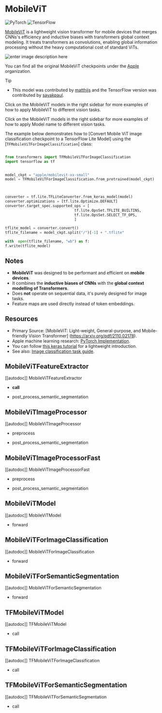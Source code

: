 <!--Copyright 2022 The HuggingFace Team. All rights reserved.

Licensed under the Apache License, Version 2.0 (the "License"); you may not use this file except in compliance with  the License. You may obtain a copy of the License at

[http://www.apache.org/licenses/LICENSE-2.0](http://www.apache.org/licenses/LICENSE-2.0)

Unless required by applicable law or agreed to in writing, software distributed under the License is distributed on  an "AS IS" BASIS, WITHOUT WARRANTIES OR CONDITIONS OF ANY KIND, either express or implied. See the License for the  specific language governing permissions and limitations under the License.

⚠️ Note that this file is in Markdown but contain specific syntax for our doc-builder (similar to MDX) that may not be  rendered properly in your Markdown viewer.

-->



# MobileViT


<div style="float: right;">
    <div class="flex flex-wrap space-x-2">
        <img alt="PyTorch" src="https://img.shields.io/badge/PyTorch-DE3412?style=flat&logo=pytorch&logoColor=white">
        <img alt="TensorFlow" src="https://img.shields.io/badge/TensorFlow-FF6F00?style=flat&logo=tensorflow&logoColor=white">

</div>

[MobileViT](https://huggingface.co/papers/2110.02178) is a lightweight vision transformer for mobile devices that merges CNNs's efficiency and inductive biases with transformers global context modeling. It treats transformers as convolutions, enabling global information processing without the heavy computational cost of standard ViTs.

![enter image description here](https://user-images.githubusercontent.com/67839539/136470152-2573529e-1a24-4494-821d-70eb4647a51d.png)


You can find all the original MobileViT checkpoints under the [Apple](https://huggingface.co/apple/models?search=mobilevit) organization.


> [!TIP]
> - This model was contributed by [matthijs](https://huggingface.co/Matthijs) and the TensorFlow version was contributed by [sayakpaul](https://huggingface.co/sayakpaul).
>
> Click on the MobileViT models in the right sidebar for more examples of how to apply MobileViT to different vision tasks.


Click on the MobileViT models in the right sidebar for more examples of how to apply Model name to different vision tasks.

The example below demonstrates how to  [Convert Mobile ViT image classification checkpoint to a TensorFlow Lite Model] using the  [`TFMobileViTForImageClassification`] class:

<hfoptions id = "usage">
<hfoption id="AutoModel">

```py

from transformers import TFMobileViTForImageClassification
import tensorflow as tf

  
model_ckpt = "apple/mobilevit-xx-small"
model = TFMobileViTForImageClassification.from_pretrained(model_ckpt)

  

converter = tf.lite.TFLiteConverter.from_keras_model(model)
converter.optimizations = [tf.lite.Optimize.DEFAULT]
converter.target_spec.supported_ops = [
								tf.lite.OpsSet.TFLITE_BUILTINS,
								tf.lite.OpsSet.SELECT_TF_OPS,
								]

tflite_model = converter.convert()
tflite_filename = model_ckpt.split("/")[-1] + ".tflite"

with  open(tflite_filename, "wb") as f:
f.write(tflite_model)

```

</hfoption>
</hfoptions>




## Notes

- **MobileViT** was designed to be performant and efficient on **mobile devices**.
- It combines the **inductive biases of CNNs** with the **global context modelling of Transformers**.
- Does **not** operate on sequential data, it's purely designed for image tasks.
- Feature maps are used directly instead of token embeddings.




## Resources
- Primary Source: [MobileViT: Light-weight, General-purpose, and Mobile-friendly Vision Transformer] (https://arxiv.org/pdf/2110.02178).
- Apple machine learning research: [PyTorch Implementation](https://github.com/apple/ml-cvnets).
- You can follow [this keras tutorial](https://keras.io/examples/vision/mobilevit) for a lightweight introduction.
- See also: [Image classification task guide](../tasks/image_classification).

  
## MobileViTFeatureExtractor

  

[[autodoc]] MobileViTFeatureExtractor

- __call__

- post_process_semantic_segmentation

  

## MobileViTImageProcessor

  

[[autodoc]] MobileViTImageProcessor

- preprocess

- post_process_semantic_segmentation

  

## MobileViTImageProcessorFast

  

[[autodoc]] MobileViTImageProcessorFast

- preprocess

- post_process_semantic_segmentation

  

<frameworkcontent>

<pt>

  

## MobileViTModel

  

[[autodoc]] MobileViTModel

- forward

  

## MobileViTForImageClassification

  

[[autodoc]] MobileViTForImageClassification

- forward

  

## MobileViTForSemanticSegmentation

  

[[autodoc]] MobileViTForSemanticSegmentation

- forward

  

</pt>

<tf>

  

## TFMobileViTModel

  

[[autodoc]] TFMobileViTModel

- call

  

## TFMobileViTForImageClassification

  

[[autodoc]] TFMobileViTForImageClassification

- call

  

## TFMobileViTForSemanticSegmentation

  

[[autodoc]] TFMobileViTForSemanticSegmentation

- call

  

</tf>

</frameworkcontent>